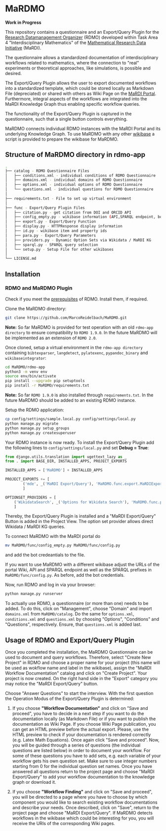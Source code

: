 # MaRDMO

**Work in Progress**

This repository contains a questionnaire and an Export/Query Plugin for the [Research Datamanagement Organizer](https://rdmorganiser.github.io/) (RDMO) developed within Task Area 4 "Interdisciplinary Mathematics" of the [Mathematical Research Data Initiative](https://www.mardi4nfdi.de/about/mission) (MaRDI). 

The questionnaire allows a standardized documentation of interdisciplinary workflows related to mathematics, where the connection to "real" experiments or theoretical approaches, like simulations, is possible and desired.

The Export/Query Plugin allows the user to export documented workflows into a standardized template, which could be stored locally as Markdown File (depreciated) or shared with others as Wiki Page on the [MaRDI Portal](https://portal.mardi4nfdi.de/wiki/Portal). Furthermore, integral aspects of the workflows are integrated into the MaRDI Knowledge Graph thus enabling specific workflow queries. 

The functionality of the Export/Query Plugin is captured in the questionnaire, such that a single button controls everything. 

MaRDMO connects individual RDMO instances with the MaRDI Portal and its underlying Knowledge Graph. To use MaRDMO with any other [wikibase](https://www.mediawiki.org/wiki/Wikibase/Installation) a script is provided to prepare the wikibase for MaRDMO. 

## Structure of MaRDMO directory in rdmo-app

```bash
. 
├── catalog - RDMO Questionnaire Files 
│   ├── conditions.xml - individual conditions of RDMO Questionnaire 
│   ├── domains.xml - individual domains of RDMO Questionnaire 
│   ├── options.xml - individual options of RDMO Questionnaire 
│   └── questions.xml - individual questions for RDMO Questionnaire 
│ 
├── requirements.txt - File to set up virtual environment 
│ 
├── func - Export/Query Plugin Files
│   ├── citation.py - get citation from DOI and ORCID API 
│   ├── config_empty.py - wikibase information (API,SPARQL endpoint, bot credentials)
│   ├── export.py - Export/Query Function 
│   ├── display.py - HTTPResponse display information
│   ├── id.py - wikibase item and property ids 
│   ├── para.py - Export/Query Parameters
│   ├── providers.py - Dynamic Option Sets via Wikidata / MaRDI KG
│   ├── sparql.py - SPARQL query selection
│   └── setup.py - Setup File for other wikibases
│ 
└── LICENSE.md 
```
  
## Installation

### RDMO and MaRDMO Plugin

Check if you meet the [prerequisites](https://rdmo.readthedocs.io/en/latest/installation/prerequisites.html) of RDMO. Install them, if required.

Clone the MaRDMO directory:

```bash
git clone https://github.com/MarcoReidelbach/MaRDMO.git
```

**Note:** So far MaRDMO is provided for test operation with an old `rdmo-app directory` to ensure compatibility to `RDMO 1.9.0`. In the future MaRDMO will be implemented as an extension of `RDMO 2.0`. 

Once cloned, setup a virtual environment in the `rdmo-app directory` containing `bibtexparser`, `langdetect`, `pylatexenc`, `pypandoc_binary` and `wikibaseintegrator`:

```bash
cd MaRDMO/rdmo-app
python3 -m venv env 
source env/bin/activate
pip install --upgrade pip setuptools 
pip install -r MaRDMO/requirements.txt
```

**Note:** So far `RDMO 1.9.0` is also installed through `requirements.txt`. In the future MaRDMO should be added to an existing RDMO instance.

Setup the RDMO application:

```bash
cp config/settings/sample.local.py config/settings/local.py
python manage.py migrate                
python manage.py setup_groups           
python manage.py createsuperuser
```

Your RDMO instance is now ready. To install the Export/Query Plugin add the following lines to `config/settings/local.py` and set **Debug = True**:

```python
from django.utils.translation import ugettext_lazy as _  
from . import BASE_DIR, INSTALLED_APPS, PROJECT_EXPORTS
```

```python
INSTALLED_APPS = ['MaRDMO'] + INSTALLED_APPS

PROJECT_EXPORTS += [
        ('mde', _('MaRDI Export/Query'), 'MaRDMO.func.export.MaRDIExport'),
        ]

OPTIONSET_PROVIDERS = [
    ('WikidataSearch', _('Options for Wikidata Search'), 'MaRDMO.func.providers.WikidataSearch')
    ]
```

Thereby, the Export/Query Plugin is installed and a "MaRDI Export/Query" Button is added in the Project View. The option set provider allows direct Wikidata / MaRDI KG queries. 

To connect MaRDMO with the MaRDI portal do

```bash
mv MaRDMO/func/config_empty.py MaRDMO/func/config.py
```

and add the bot credeantials to the file. 

If you want to use MaRDMO with a different wikibase adjust the URLs of the portal Wiki, API and SPARQL endpoint as well as the SPARQL prefixes in `MaRDMO/func/config.py`. As before, add the bot credentials.

Now, run RDMO and log in via your browser:

```bash
python manage.py runserver
```

To actually use RDMO, a questionnaire (or more than one) needs to be added. To do this, click on "Management", choose "Domain" and import `domains.xml` from `MaRDMO/catalog`. Do the same for `options.xml`, `conditions.xml` and `questions.xml` by choosing "Options", "Conditions" and "Questions", respectively. Ensure, that `questions.xml` is added last.

## Usage of RDMO and Export/Query Plugin

Once you completed the installation, the MaRDMO Questionnaire can be used to document and query workflows. Therefore, select "Create New Project" in RDMO and choose a proper name for your project (this name will be used as wokflow name and label in the wikibase), assign the "MaRDI Workflow Documentation" catalog and click on "Create Project". Your project is now created. On the right hand side in the "Export" category you may notice the "MaRDI Export/Query" button.      

Choose "Answer Questions" to start the interview. With the first question the Operation Modus of the Export/Query Plugin is determined:

1) If you choose **"Workflow Documentation"** and click on "Save and proceed", you have to decide in a next step if you want to do the documentation locally (as Markdown File) or if you want to publish the documentation as Wiki Page. If you choose Wiki Page publication, you can get an HTML preview before the actual export. Please, use the HTML preview to check if your documentation is rendered correctly (e.g. Latex Math Equations). Once again click "Save and proceed". Now, you will be guided through a series of questions (the individual questions are listed below) in order to document your workflow. For some of these questions you have to add sets, e.g. each variable of your workflow gets his own question set. Make sure to use integer numbers starting from 0 for the individual question set names. Once you have answered all questions return to the project page and choose "MaRDI Export/Query" to add your workflow documentation to the knowledge graph or download it. 

2) If you choose **"Workflow Finding"** and click on "Save and proceed", you will be directed to a page where you have to choose by which component you would like to search existing workflow documentations and describe your needs. Once described, click on "Save", return to the project page and choose "MaRDI Export/Query". If MaRDMO detects workflows in the wikibase which could be interesting for you, you will receive the URIs of the corresponding Wiki pages.

